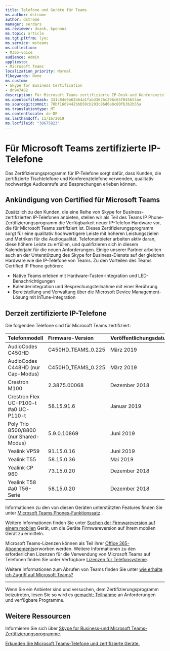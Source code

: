 ```yaml
---
title: Telefone und Geräte für Teams
ms.author: dstrome
author: dstrome
manager: serdars
ms.reviewer: dvank, kponnus
ms.topic: article
ms.tgt.pltfrm: lync
ms.service: msteams
ms.collection:
- M365-voice
audience: Admin
appliesto:
- Microsoft Teams
localization_priority: Normal
f1keywords: None
ms.custom:
- Skype for Business Certification
- dn947482
description: Für Microsoft Teams zertifizierte IP-Desk-und Konferenztelefone
ms.openlocfilehash: 331c84e9a62b64a1fab33676c296c65f045b53ae
ms.sourcegitcommit: 70bf1669442bbb50cb293c86d6a0c80fb3b2b55a
ms.translationtype: MT
ms.contentlocale: de-DE
ms.lasthandoff: 11/16/2019
ms.locfileid: "38675823"
---
```

# <a name="ip-phones-certified-for-microsoft-teams"></a>Für Microsoft Teams zertifizierte IP-Telefone

Das Zertifizierungsprogramm für IP-Telefone sorgt dafür, dass Kunden, die zertifizierte Tischtelefone und Konferenztelefone verwenden, qualitativ hochwertige Audioanrufe und Besprechungen erleben können.

## <a name="announcing-certified-for-microsoft-teams"></a>Ankündigung von Certified für Microsoft Teams

Zusätzlich zu den Kunden, die eine Reihe von Skype for Business-zertifizierten IP-Telefonen anbieten, stellen wir als Teil des Teams IP Phone-Zertifizierungsprogramm die Verfügbarkeit neuer IP-Telefon Hardware vor, die für Microsoft Teams zertifiziert ist. Dieses Zertifizierungsprogramm sorgt für eine qualitativ hochwertigere Leiste mit höheren Leistungszielen und Metriken für die Audioqualität. Telefonanbieter arbeiten aktiv daran, diese höhere Leiste zu erfüllen, und qualifizieren sich in diesem Kalenderjahr für die neuen Anforderungen. Einige unserer Partner arbeiten auch an der Unterstützung des Skype for Business-Diensts auf der gleichen Hardware wie die IP-Telefone von Teams. Zu den Vorteilen des Teams Certified IP Phone gehören:

- Native Teams erleben mit Hardware-Tasten-Integration und LED-Benachrichtigungen
- Kalenderintegration und Besprechungsteilnahme mit einer Berührung
- Bereitstellung und Verwaltung über die Microsoft Device Management-Lösung mit InTune-Integration

## <a name="currently-certified-ip-phones"></a>Derzeit zertifizierte IP-Telefone

Die folgenden Telefone sind für Microsoft Teams zertifiziert:

|Telefonmodell|Firmware-Version|Veröffentlichungsdatum |
|:---|:---|:---|
|AudioCodes C450HD | C450HD_TEAMS_0.225 | März 2019|
|AudioCodes C448HD (nur Cap-Modus) | C450HD_TEAMS_0.225 | März 2019|
|Crestron M100|2.3875.00068|Dezember 2018|
|Crestron Flex UC-P100-t #a0 UC-P110-t  | 58.15.91.6 |Januar 2019|
|Poly Trio 8500/8800 (nur Shared-Modus)| 5.9.0.10869|Juni 2019|
|Yealink VP59 | 91.15.0.16 |Juni 2019|
|Yealink T55 | 58.15.0.36 |Mai 2019|
|Yealink CP 960 |73.15.0.20|Dezember 2018|
|Yealink T58 #a0 T56-Serie |58.15.0.20|Dezember 2018|


Informationen zu den von diesen Geräten unterstützten Features finden Sie unter [Microsoft Teams Phones-Funktionssatz](/MicrosoftTeams/phones-for-teams#microsoft-teams-phones-feature-set) .

Weitere Informationen finden Sie unter [Suchen der Firmwareversion auf einem mobilen](/MicrosoftTeams/phones-for-teams#finding-the-firmware-version-on-a-mobile-device) Gerät, um die Geräte Firmwareversion auf Ihrem mobilen Gerät zu ermitteln.

Microsoft Teams-Lizenzen können als Teil ihrer [Office 365-Abonnements](/MicrosoftTeams/Office-365-licensing.md)erworben werden. Weitere Informationen zu den erforderlichen Lizenzen für die Verwendung von Microsoft Teams auf Telefonen finden Sie unter Verfügbare [Lizenzen für Telefonsysteme](https://products.office.com/microsoft-teams/voice-calling).

Weitere Informationen zum Abrufen von Teams finden Sie unter [wie erhalte ich Zugriff auf Microsoft Teams?](https://support.office.com/article/fc7f1634-abd3-4f26-a597-9df16e4ca65b)

* * *

Wenn Sie ein Anbieter sind und versuchen, dem Zertifizierungsprogramm beizutreten, lesen Sie so wird es [gemacht: Teilnahme](https://docs.microsoft.com/skypeforbusiness/certification/how-to-join) an Anforderungen und verfügbare Programme.

## <a name="additional-resources"></a>Weitere Ressourcen

Informieren Sie sich über [Skype for Business-und Microsoft Teams-Zertifizierungsprogramme](https://docs.microsoft.com/SkypeForBusiness/certification/overview).

[Erkunden Sie Microsoft Teams-Telefone und zertifizierte Geräte.](https://products.office.com/microsoft-teams/across-devices/devices)
